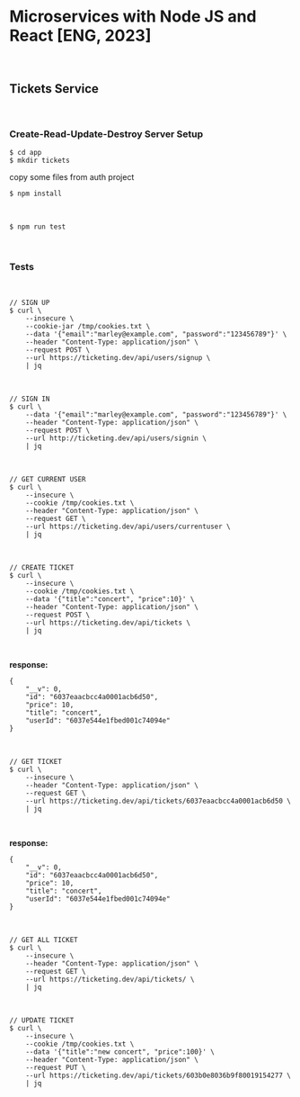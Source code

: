 # Microservices with Node JS and React [ENG, 2023]

<br/>

## Tickets Service

<br/>

### Create-Read-Update-Destroy Server Setup

    $ cd app
    $ mkdir tickets

copy some files from auth project

    $ npm install

<br/>

    $ npm run test

<br/>

### Tests

<br/>

```
// SIGN UP
$ curl \
    --insecure \
    --cookie-jar /tmp/cookies.txt \
    --data '{"email":"marley@example.com", "password":"123456789"}' \
    --header "Content-Type: application/json" \
    --request POST \
    --url https://ticketing.dev/api/users/signup \
    | jq
```

<br/>

```
// SIGN IN
$ curl \
    --data '{"email":"marley@example.com", "password":"123456789"}' \
    --header "Content-Type: application/json" \
    --request POST \
    --url http://ticketing.dev/api/users/signin \
    | jq
```

<br/>

```
// GET CURRENT USER
$ curl \
    --insecure \
    --cookie /tmp/cookies.txt \
    --header "Content-Type: application/json" \
    --request GET \
    --url https://ticketing.dev/api/users/currentuser \
    | jq
```

<br/>

```
// CREATE TICKET
$ curl \
    --insecure \
    --cookie /tmp/cookies.txt \
    --data '{"title":"concert", "price":10}' \
    --header "Content-Type: application/json" \
    --request POST \
    --url https://ticketing.dev/api/tickets \
    | jq
```

<br/>

**response:**

```
{
    "__v": 0,
    "id": "6037eaacbcc4a0001acb6d50",
    "price": 10,
    "title": "concert",
    "userId": "6037e544e1fbed001c74094e"
}
```

<br/>

```
// GET TICKET
$ curl \
    --insecure \
    --header "Content-Type: application/json" \
    --request GET \
    --url https://ticketing.dev/api/tickets/6037eaacbcc4a0001acb6d50 \
    | jq
```

<br/>

**response:**

```
{
    "__v": 0,
    "id": "6037eaacbcc4a0001acb6d50",
    "price": 10,
    "title": "concert",
    "userId": "6037e544e1fbed001c74094e"
}
```

<br/>

```
// GET ALL TICKET
$ curl \
    --insecure \
    --header "Content-Type: application/json" \
    --request GET \
    --url https://ticketing.dev/api/tickets/ \
    | jq
```

<br/>

```
// UPDATE TICKET
$ curl \
    --insecure \
    --cookie /tmp/cookies.txt \
    --data '{"title":"new concert", "price":100}' \
    --header "Content-Type: application/json" \
    --request PUT \
    --url https://ticketing.dev/api/tickets/603b0e8036b9f80019154277 \
    | jq
```

<br/>